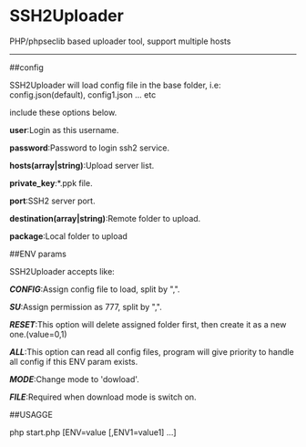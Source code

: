SSH2Uploader
============

PHP/phpseclib based uploader tool, support multiple hosts

---

##config

SSH2Uploader will load config file in the base folder, i.e: config.json(default), config1.json ... etc

include these options below.

**user**:Login as this username.

**password**:Password to login ssh2 service.

**hosts(array|string)**:Upload server list.

**private_key**:*.ppk file.

**port**:SSH2 server port.

**destination(array|string)**:Remote folder to upload.

**package**:Local folder to upload

##ENV params

SSH2Uploader accepts like:

***CONFIG***:Assign config file to load, split by ",".

***SU***:Assign permission as 777, split by ",".

***RESET***:This option will delete assigned folder first, then create it as a new one.(value=0,1)

***ALL***:This option can read all config files, program will give priority to handle all config if this ENV param exists.

***MODE***:Change mode to 'dowload'.

***FILE***:Required when download mode is switch on.

##USAGGE

php start.php [ENV=value [,ENV1=value1] ...]
